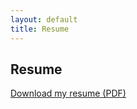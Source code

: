 ```yaml
---
layout: default
title: Resume
---
```


<h2>Resume</h2>
<p><a href="/Johan_Ohman_resume.pdf" target="_blank">Download my resume (PDF)</a></p>
